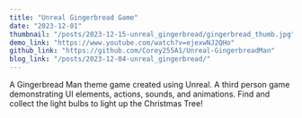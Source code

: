 ```yaml
---
title: "Unreal Gingerbread Game"
date: "2023-12-01"
thumbnail: "/posts/2023-12-15-unreal_gingerbread/gingerbread_thumb.jpg"
demo_link: "https://www.youtube.com/watch?v=ejexwNJ2QHo"
github_link: "https://github.com/Corey255A1/Unreal-GingerbreadMan"
blog_link: "/posts/2023-12-04-unreal_gingerbread/"
---
```

A Gingerbread Man theme game created using Unreal. A third person game demonstrating UI elements, actions, sounds, and animations. Find and collect the light bulbs to light up the Christmas Tree!
